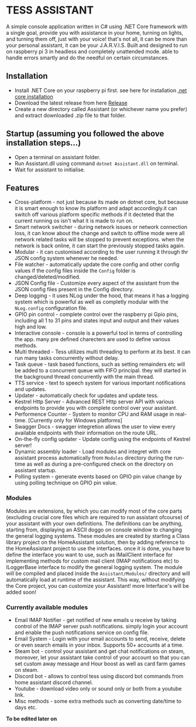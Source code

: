 # TESS ASSISTANT

A simple console application written in C# using .NET Core framework with a single goal, provide you with assistance in your home,
turning on lights, and turning them off, just with your voice!
that's not all, it can be more than your personal assistant, it can be your J.A.R.V.I.S.
Built and designed to run on raspberry pi 3 in headless and completely unattended mode.
able to handle errors smartly and do the needful on certain circumstances.

## Installation
- Install .NET Core on your raspberry pi first. see here for installation [.net core installation](https://www.hanselman.com/blog/InstallingTheNETCore2xSDKOnARaspberryPiAndBlinkingAnLEDWithSystemDeviceGpio.aspx)
- Download the latest release from here [Release](https://github.com/SynergYFTW/HomeAssistant/releases)
- Create a new directory called Assistant (or whichever name you prefer) and extract downloaded .zip file to that folder.

## Startup (assuming you followed the above installation steps...)
- Open a terminal on assistant folder.
- Run Assistant.dll using command `dotnet Assistant.dll` on terminal.
- Wait for assistant to initialise.

## Features
- Cross-platform - not just because its made on dotnet core, but because it is smart enough to know its platform and adapt accordingly.it can switch off various platform specific methods if it decteted that the current running os isn't what it is made to run on.
- Smart network switcher - during network issues or network connection loss, it can know about the change and switch to offline mode were all network related tasks will be stopped to prevent exceptions. when the network is back online, it can start the previously stopped tasks again.
- Modular - it can customised according to the user running it through thr JSON config system whenever he needed.
- File watcher - automatically update the core config and other config values if the config files inside the `Config` folder is changed/deleted/modified.
- JSON Config file - Customize every aspect of the assistant from the JSON config files present in the Config directory.
- Deep logging - it uses NLog under the hood, that means it has a logging system which is powerful as well as completly modular with the `NLog.config` configuration file.
- GPIO pin control - complete control over the raspberry pi Gpio pins, including all 1 to 31 pins and states input and output and their values high and low.
- Interactive console - console is a powerful tool in terms of controlling the app. many pre defined charecters are used to define various methods.
- Multi threaded - Tess utilizes multi threading to perform at its best. it can run many tasks concurrently without delay.
- Task queue - task based functions, such as setting remainders etc will be added to a concurrent queue with FIFO principal. they will started in the background thread concurrently with the main thread.
- TTS service - text to speech system for various important notifications and updates.
- Updater - automatically check for updates and update tess.
- Kestrel Http Server - Advanced REST Http server API with various endpoints to provide you with complete control over your assistant.
- Performence Counter - System to monitor CPU and RAM usage in real-time. [Currently only for Windows platforms]
- Swagger Docs - swagger integretion allows the user to view every available endpoints with their information on the route URL.
- On-the-fly config updater - Update config using the endpoints of Kestrel server!
- Dynamic assembly loader - Load modules and integret with core assistant process automatically from `Modules` directory during the run-time as well as during a pre-configured check on the directory on assistant startup.
- Polling system - generate events based on GPIO pin value change by using polling technique on GPIO pin value.

### Modules
Modules are extensions, by which you can modify most of the core parts (excluding crucial core files which are required to run assistant ofcourse) of your assistant with your own definitions. The definitions can be anything, starting from, displaying an ASCII doggo on console window to changing the general logging systems.
These modules are created by starting a Class library project on the HomeAssistant solution, then by adding reference to the HomeAssistant project to use the interfaces. once it is done, you have to define the interface you want to use, such as IMailClient interface for implementing methods for custom mail client (IMAP notifications etc) to ILoggerBase interface to modify the general logging system.
The module will be compiled and placed inside the `Assistant/Modules/` directory and will automatically load at runtime of the assistant.
This way, without modifying the Core project, you can customize your Assistant! more Interface's will be added soon!

### Currently available modules
- Email IMAP Notifier - get notified of new emails u receive by taking control of the IMAP server push notifications. simply login your account and enable the push notifications service on config file.
- Email System - Login with your email accounts to send, receive, delete or even search emails in your inbox. Supports 50+ accounts at a time.
- Steam bot - control your assistant and get chat notifications on steam, moreover, let your assistant take control of your account so that you can set custom away message and Hour boost as well as card farm games on steam.
- Discord bot - allows to control tess using discord bot commands from home assistant discord channel.
- Youtube - download video only or sound only or both from a youtube link.
- Misc methods - some extra methods such as converting date/time to days etc.

**To be edited later on**

